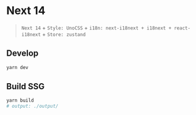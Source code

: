 # Next 14

> `Next 14` + `Style: UnoCSS` + `i18n: next-i18next + i18next + react-i18next` + `Store: zustand`

## Develop

```sh
yarn dev
```

## Build SSG

```sh
yarn build
# output: ./output/
```
